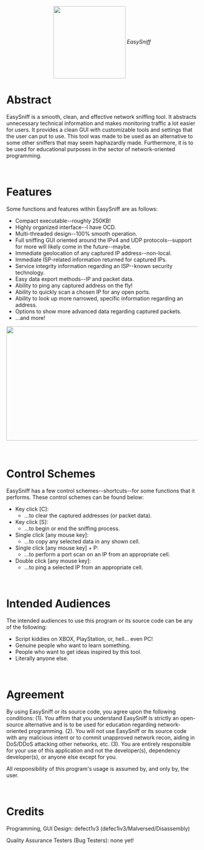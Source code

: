 <p align="center">
  <img src="https://github.com/defec1iv3/EasySniff/blob/master/images/icon.ico" width="190px" height="190px" align="center">
  <i>EasySniff</i>
</p>

# Abstract
EasySniff is a smooth, clean, and effective network sniffing tool. It abstracts unnecessary technical information and makes monitoring traffic a lot easier for users. It provides a clean GUI with customizable tools and settings that the user can put to use. This tool was made to be used as an alternative to some other sniffers that may seem haphazardly made. Furthermore, it is to be used for educational purposes in the sector of network-oriented programming.

<br/>

# Features
Some functions and features within EasySniff are as follows:
  - Compact executable--roughly 250KB!
  - Highly organized interface--I have OCD.
  - Multi-threaded design--100% smooth operation.
  - Full sniffing GUI oriented around the IPv4 and UDP protocols--support for more will likely come in the future--maybe.
  - Immediate geolocation of any captured IP address--non-local.
  - Immediate ISP-related information returned for captured IPs.
  - Service integrity information regarding an ISP--known security technology.
  - Easy data export methods--IP and packet data.
  - Ability to ping any captured address on the fly!
  - Ability to quickly scan a chosen IP for any open ports.
  - Ability to look up more narrowed, specific information regarding an address.
  - Options to show more advanced data regarding captured packets.
  - ...and more!
<p align="center">
  <img src="https://github.com/defec1iv3/EasySniff/blob/master/images/img_main.PNG" width="1000" height="300">
</p>

<br/>

# Control Schemes
EasySniff has a few control schemes--shortcuts--for some functions that it performs. These control schemes can be found below:
  - Key click [C]:
    - ...to clear the captured addresses (or packet data).
  - Key click [S]:
    - ...to begin or end the sniffing process.
  - Single click [any mouse key]:
    - ...to copy any selected data in any shown cell.
  - Single click [any mouse key] + P:
    - ...to perform a port scan on an IP from an appropriate cell.
  - Double click [any mouse key]:
    - ...to ping a selected IP from an appropriate cell.
    
<br/>

# Intended Audiences
The intended audiences to use this program or its source code can be any of the following:
  - Script kiddies on XBOX, PlayStation, or, hell... even PC!
  - Genuine people who want to learn something.
  - People who want to get ideas inspired by this tool.
  - Literally anyone else.

<br/>

# Agreement
By using EasySniff or its source code, you agree upon the following conditions: (1). You affirm that you understand EasySniff is strictly an open-source alternative and is to be used for education regarding network-oriented programming. (2). You will not use EasySniff or its source code with any malicious intent or to commit unapproved network recon, aiding in DoS/DDoS attacking other networks, etc. (3). You are entirely responsible for your use of this application and not the developer(s), dependency developer(s), or anyone else except for you.

All responsibility of this program's usage is assumed by, and only by, the user.

<br/>

# Credits
Programming, GUI Design: defect1v3 (defec1iv3/Malversed/Disassembly)

Quality Assurance Testers (Bug Testers): none yet!
